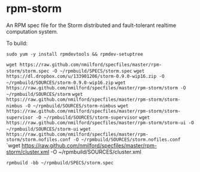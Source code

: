 rpm-storm
=========

An RPM spec file for the Storm distributed and fault-tolerant realtime computation system.

To build:

`sudo yum -y install rpmdevtools && rpmdev-setuptree`

`wget https://raw.github.com/nmilford/specfiles/master/rpm-storm/storm.spec -O ~/rpmbuild/SPECS/storm.spec`
`wget https://dl.dropbox.com/u/133901206/storm-0.9.0-wip16.zip -O ~/rpmbuild/SOURCES/storm-0.9.0-wip16.zip`
`wget https://raw.github.com/nmilford/specfiles/master/rpm-storm/storm -O ~/rpmbuild/SOURCES/storm`
`wget https://raw.github.com/nmilford/specfiles/master/rpm-storm/storm-nimbus -O ~/rpmbuild/SOURCES/storm-nimbus`
`wget https://raw.github.com/nmilford/specfiles/master/rpm-storm/storm-supervisor -O ~/rpmbuild/SOURCES/storm-supervisor`
`wget https://raw.github.com/nmilford/specfiles/master/rpm-storm/storm-ui -O ~/rpmbuild/SOURCES/storm-ui`
`wget https://raw.github.com/nmilford/specfiles/master/rpm-storm/storm.nofiles.conf -O ~/rpmbuild/SOURCES/storm.nofiles.conf`
`wget https://raw.github.com/nmilford/specfiles/master/rpm-storm/cluster.xml -O ~/rpmbuild/SOURCES/cluster.xml

`rpmbuild -bb ~/rpmbuild/SPECS/storm.spec`
